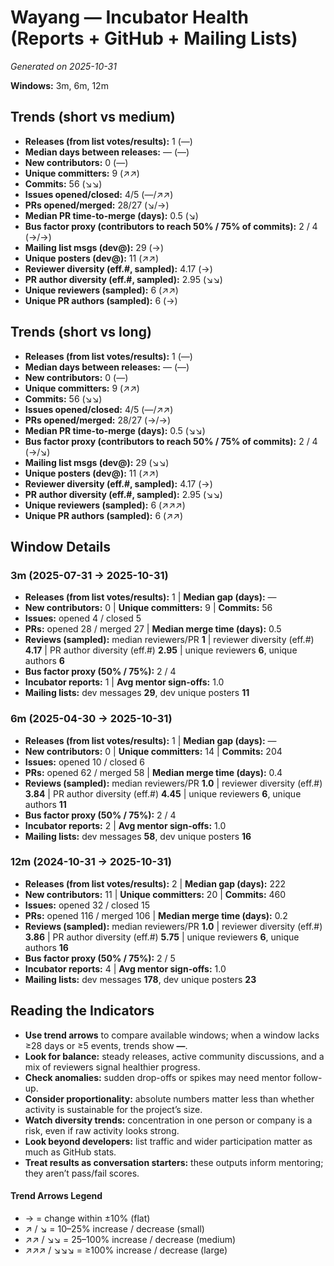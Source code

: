 # Wayang — Incubator Health (Reports + GitHub + Mailing Lists)
_Generated on 2025-10-31_

**Windows:** 3m, 6m, 12m

## Trends (short vs medium)

- **Releases (from list votes/results):** 1 (—)
- **Median days between releases:** — (—)
- **New contributors:** 0 (—)
- **Unique committers:** 9 (↗↗)
- **Commits:** 56 (↘↘)
- **Issues opened/closed:** 4/5 (—/↗↗)
- **PRs opened/merged:** 28/27 (↘/→)
- **Median PR time-to-merge (days):** 0.5 (↘)
- **Bus factor proxy (contributors to reach 50% / 75% of commits):** 2 / 4 (→/→)
- **Mailing list msgs (dev@):** 29 (→)
- **Unique posters (dev@):** 11 (↗↗)
- **Reviewer diversity (eff.#, sampled):** 4.17 (→)
- **PR author diversity (eff.#, sampled):** 2.95 (↘↘)
- **Unique reviewers (sampled):** 6 (↗↗)
- **Unique PR authors (sampled):** 6 (→)

## Trends (short vs long)

- **Releases (from list votes/results):** 1 (—)
- **Median days between releases:** — (—)
- **New contributors:** 0 (—)
- **Unique committers:** 9 (↗↗)
- **Commits:** 56 (↘↘)
- **Issues opened/closed:** 4/5 (—/↗↗)
- **PRs opened/merged:** 28/27 (→/→)
- **Median PR time-to-merge (days):** 0.5 (↘↘)
- **Bus factor proxy (contributors to reach 50% / 75% of commits):** 2 / 4 (→/↘)
- **Mailing list msgs (dev@):** 29 (↘↘)
- **Unique posters (dev@):** 11 (↗↗)
- **Reviewer diversity (eff.#, sampled):** 4.17 (→)
- **PR author diversity (eff.#, sampled):** 2.95 (↘↘)
- **Unique reviewers (sampled):** 6 (↗↗↗)
- **Unique PR authors (sampled):** 6 (↗↗)

## Window Details
### 3m  (2025-07-31 → 2025-10-31)
- **Releases (from list votes/results):** 1  |  **Median gap (days):** —
- **New contributors:** 0  |  **Unique committers:** 9  |  **Commits:** 56
- **Issues:** opened 4 / closed 5
- **PRs:** opened 28 / merged 27  |  **Median merge time (days):** 0.5
- **Reviews (sampled):** median reviewers/PR **1**  |  reviewer diversity (eff.#) **4.17**  |  PR author diversity (eff.#) **2.95**  |  unique reviewers **6**, unique authors **6**
- **Bus factor proxy (50% / 75%):** 2 / 4
- **Incubator reports:** 1  |  **Avg mentor sign-offs:** 1.0
- **Mailing lists:** dev messages **29**, dev unique posters **11**

### 6m  (2025-04-30 → 2025-10-31)
- **Releases (from list votes/results):** 1  |  **Median gap (days):** —
- **New contributors:** 0  |  **Unique committers:** 14  |  **Commits:** 204
- **Issues:** opened 10 / closed 6
- **PRs:** opened 62 / merged 58  |  **Median merge time (days):** 0.4
- **Reviews (sampled):** median reviewers/PR **1.0**  |  reviewer diversity (eff.#) **3.84**  |  PR author diversity (eff.#) **4.45**  |  unique reviewers **6**, unique authors **11**
- **Bus factor proxy (50% / 75%):** 2 / 4
- **Incubator reports:** 2  |  **Avg mentor sign-offs:** 1.0
- **Mailing lists:** dev messages **58**, dev unique posters **16**

### 12m  (2024-10-31 → 2025-10-31)
- **Releases (from list votes/results):** 2  |  **Median gap (days):** 222
- **New contributors:** 11  |  **Unique committers:** 20  |  **Commits:** 460
- **Issues:** opened 32 / closed 15
- **PRs:** opened 116 / merged 106  |  **Median merge time (days):** 0.2
- **Reviews (sampled):** median reviewers/PR **1.0**  |  reviewer diversity (eff.#) **3.86**  |  PR author diversity (eff.#) **5.75**  |  unique reviewers **6**, unique authors **16**
- **Bus factor proxy (50% / 75%):** 2 / 5
- **Incubator reports:** 4  |  **Avg mentor sign-offs:** 1.0
- **Mailing lists:** dev messages **178**, dev unique posters **23**

## Reading the Indicators
- **Use trend arrows** to compare available windows; when a window lacks ≥28 days or ≥5 events, trends show **—**.
- **Look for balance:** steady releases, active community discussions, and a mix of reviewers signal healthier progress.
- **Check anomalies:** sudden drop-offs or spikes may need mentor follow-up.
- **Consider proportionality:** absolute numbers matter less than whether activity is sustainable for the project’s size.
- **Watch diversity trends:** concentration in one person or company is a risk, even if raw activity looks strong.
- **Look beyond developers:** list traffic and wider participation matter as much as GitHub stats.
- **Treat results as conversation starters:** these outputs inform mentoring; they aren’t pass/fail scores.

#### Trend Arrows Legend
- →  = change within ±10% (flat)
- ↗ / ↘ = 10–25% increase / decrease (small)
- ↗↗ / ↘↘ = 25–100% increase / decrease (medium)
- ↗↗↗ / ↘↘↘ = ≥100% increase / decrease (large)

